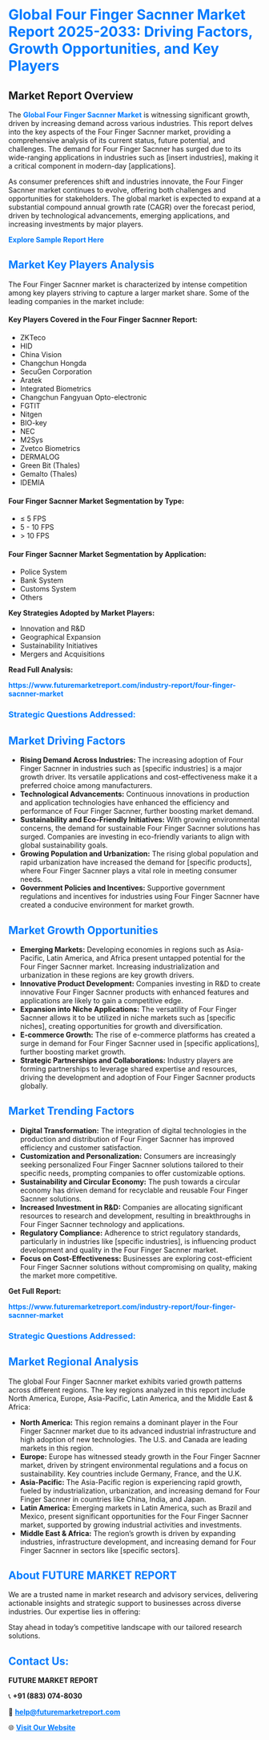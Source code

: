 <h1 style="color: #007BFF;">Global Four Finger Sacnner Market Report 2025-2033: Driving Factors, Growth Opportunities, and Key Players</h1>

<section id="overview">
<h2>Market Report Overview</h2>
<p>The <a href="https://www.futuremarketreport.com/industry-report/four-finger-sacnner-market" style="color: #007BFF; text-decoration: none;"><strong>Global Four Finger Sacnner Market</strong></a> is witnessing significant growth, driven by increasing demand across various industries. This report delves into the key aspects of the Four Finger Sacnner market, providing a comprehensive analysis of its current status, future potential, and challenges. The demand for Four Finger Sacnner has surged due to its wide-ranging applications in industries such as [insert industries], making it a critical component in modern-day [applications].</p>
<p>As consumer preferences shift and industries innovate, the Four Finger Sacnner market continues to evolve, offering both challenges and opportunities for stakeholders. The global market is expected to expand at a substantial compound annual growth rate (CAGR) over the forecast period, driven by technological advancements, emerging applications, and increasing investments by major players.</p>
</section>

<section id="overview">
<p><a href="https://www.futuremarketreport.com/request-sample/reportId=81891" style="color: #007BFF; text-decoration: none;"><strong>Explore Sample Report Here</strong></a></p>
</section>

<section id="key-players">
<h2 style="color: #007BFF;">Market Key Players Analysis</h2>
<p>The Four Finger Sacnner market is characterized by intense competition among key players striving to capture a larger market share. Some of the leading companies in the market include:</p>
<h4>Key Players Covered in the Four Finger Sacnner Report:</h4>
<ul><li>ZKTeco</li><li>HID</li><li>China Vision</li><li>Changchun Hongda</li><li>SecuGen Corporation</li><li>Aratek</li><li>Integrated Biometrics</li><li>Changchun Fangyuan Opto-electronic</li><li>FGTIT</li><li>Nitgen</li><li>BIO-key</li><li>NEC</li><li>M2Sys</li><li>Zvetco Biometrics</li><li>DERMALOG</li><li>Green Bit (Thales)</li><li>Gemalto (Thales)</li><li>IDEMIA</li></ul>
<h4>Four Finger Sacnner Market Segmentation by Type:</h4>
<ul><li>≤ 5 FPS</li><li>5 - 10 FPS</li><li>&gt; 10 FPS</li></ul>

<h4>Four Finger Sacnner Market Segmentation by Application:</h4>
<ul><li>Police System</li><li>Bank System</li><li>Customs System</li><li>Others</li></ul>
<p><strong>Key Strategies Adopted by Market Players:</strong></p>
<ul>
<li>Innovation and R&D</li>
<li>Geographical Expansion</li>
<li>Sustainability Initiatives</li>
<li>Mergers and Acquisitions</li>
</ul>
</section>

<section>
<p><strong>Read Full Analysis: </strong></p><a href="https://www.futuremarketreport.com/industry-report/four-finger-sacnner-market" style="color: #007BFF; text-decoration: none;"><strong>https://www.futuremarketreport.com/industry-report/four-finger-sacnner-market</strong></a>
<h3 style="color: #007BFF;">Strategic Questions Addressed:</h3>
</section>

<section id="driving-factors">
<h2 style="color: #007BFF;">Market Driving Factors</h2>
<ul>
<li><strong>Rising Demand Across Industries:</strong> The increasing adoption of Four Finger Sacnner in industries such as [specific industries] is a major growth driver. Its versatile applications and cost-effectiveness make it a preferred choice among manufacturers.</li>
<li><strong>Technological Advancements:</strong> Continuous innovations in production and application technologies have enhanced the efficiency and performance of Four Finger Sacnner, further boosting market demand.</li>
<li><strong>Sustainability and Eco-Friendly Initiatives:</strong> With growing environmental concerns, the demand for sustainable Four Finger Sacnner solutions has surged. Companies are investing in eco-friendly variants to align with global sustainability goals.</li>
<li><strong>Growing Population and Urbanization:</strong> The rising global population and rapid urbanization have increased the demand for [specific products], where Four Finger Sacnner plays a vital role in meeting consumer needs.</li>
<li><strong>Government Policies and Incentives:</strong> Supportive government regulations and incentives for industries using Four Finger Sacnner have created a conducive environment for market growth.</li>
</ul>
</section>

<section id="growth-opportunities">
<h2 style="color: #007BFF;">Market Growth Opportunities</h2>
<ul>
<li><strong>Emerging Markets:</strong> Developing economies in regions such as Asia-Pacific, Latin America, and Africa present untapped potential for the Four Finger Sacnner market. Increasing industrialization and urbanization in these regions are key growth drivers.</li>
<li><strong>Innovative Product Development:</strong> Companies investing in R&D to create innovative Four Finger Sacnner products with enhanced features and applications are likely to gain a competitive edge.</li>
<li><strong>Expansion into Niche Applications:</strong> The versatility of Four Finger Sacnner allows it to be utilized in niche markets such as [specific niches], creating opportunities for growth and diversification.</li>
<li><strong>E-commerce Growth:</strong> The rise of e-commerce platforms has created a surge in demand for Four Finger Sacnner used in [specific applications], further boosting market growth.</li>
<li><strong>Strategic Partnerships and Collaborations:</strong> Industry players are forming partnerships to leverage shared expertise and resources, driving the development and adoption of Four Finger Sacnner products globally.</li>
</ul>
</section>

<section id="trending-factors">
<h2 style="color: #007BFF;">Market Trending Factors</h2>
<ul>
<li><strong>Digital Transformation:</strong> The integration of digital technologies in the production and distribution of Four Finger Sacnner has improved efficiency and customer satisfaction.</li>
<li><strong>Customization and Personalization:</strong> Consumers are increasingly seeking personalized Four Finger Sacnner solutions tailored to their specific needs, prompting companies to offer customizable options.</li>
<li><strong>Sustainability and Circular Economy:</strong> The push towards a circular economy has driven demand for recyclable and reusable Four Finger Sacnner solutions.</li>
<li><strong>Increased Investment in R&D:</strong> Companies are allocating significant resources to research and development, resulting in breakthroughs in Four Finger Sacnner technology and applications.</li>
<li><strong>Regulatory Compliance:</strong> Adherence to strict regulatory standards, particularly in industries like [specific industries], is influencing product development and quality in the Four Finger Sacnner market.</li>
<li><strong>Focus on Cost-Effectiveness:</strong> Businesses are exploring cost-efficient Four Finger Sacnner solutions without compromising on quality, making the market more competitive.</li>
</ul>
</section>

<section>
<p><strong>Get Full Report: </strong></p><a href="https://www.futuremarketreport.com/industry-report/four-finger-sacnner-market" style="color: #007BFF; text-decoration: none;"><strong>https://www.futuremarketreport.com/industry-report/four-finger-sacnner-market</strong></a>
<h3 style="color: #007BFF;">Strategic Questions Addressed:</h3>
</section>


<section id="regional-analysis">
<h2 style="color: #007BFF;">Market Regional Analysis</h2>
<p>The global Four Finger Sacnner market exhibits varied growth patterns across different regions. The key regions analyzed in this report include North America, Europe, Asia-Pacific, Latin America, and the Middle East & Africa:</p>
<ul>
<li><strong>North America:</strong> This region remains a dominant player in the Four Finger Sacnner market due to its advanced industrial infrastructure and high adoption of new technologies. The U.S. and Canada are leading markets in this region.</li>
<li><strong>Europe:</strong> Europe has witnessed steady growth in the Four Finger Sacnner market, driven by stringent environmental regulations and a focus on sustainability. Key countries include Germany, France, and the U.K.</li>
<li><strong>Asia-Pacific:</strong> The Asia-Pacific region is experiencing rapid growth, fueled by industrialization, urbanization, and increasing demand for Four Finger Sacnner in countries like China, India, and Japan.</li>
<li><strong>Latin America:</strong> Emerging markets in Latin America, such as Brazil and Mexico, present significant opportunities for the Four Finger Sacnner market, supported by growing industrial activities and investments.</li>
<li><strong>Middle East & Africa:</strong> The region’s growth is driven by expanding industries, infrastructure development, and increasing demand for Four Finger Sacnner in sectors like [specific sectors].</li>
</ul>
</section>

<footer>
<h2 style="color: #007BFF;">About FUTURE MARKET REPORT</h2>
<p>We are a trusted name in market research and advisory services, delivering actionable insights and strategic support to businesses across diverse industries. Our expertise lies in offering:</p>

<p>Stay ahead in today’s competitive landscape with our tailored research solutions.</p>

<h2 style="color: #007BFF;">Contact Us:</h2>
<p><strong>FUTURE MARKET REPORT</strong></p>
<p>📞 <strong>+91 (883) 074-8030</strong></p>
<p>📧 <strong><a href="mailto:help@futuremarketreport.com" style="color: #007BFF;">help@futuremarketreport.com</a></strong></p>
<p>🌐 <strong><a href="https://www.futuremarketreport.com/" style="color: #007BFF;">Visit Our Website</a></strong></p>
</footer>